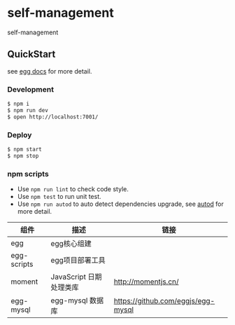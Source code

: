 # self-management

self-management

## QuickStart

<!-- add docs here for user -->

see [egg docs][egg] for more detail.

### Development

```bash
$ npm i
$ npm run dev
$ open http://localhost:7001/
```

### Deploy

```bash
$ npm start
$ npm stop
```

### npm scripts

- Use `npm run lint` to check code style.
- Use `npm test` to run unit test.
- Use `npm run autod` to auto detect dependencies upgrade, see [autod](https://www.npmjs.com/package/autod) for more detail.


[egg]: https://eggjs.org




组件 | 描述 | 链接
---|---|---
egg | egg核心组建
egg-scripts | egg项目部署工具
moment | JavaScript 日期处理类库 | http://momentjs.cn/
egg-mysql | egg-mysql 数据库 | https://github.com/eggjs/egg-mysql




